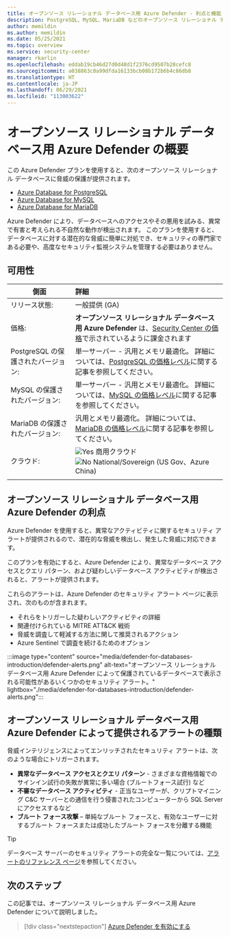 ```yaml
---
title: オープンソース リレーショナル データベース用 Azure Defender - 利点と機能
description: PostgreSQL、MySQL、MariaDB などのオープンソース リレーショナル データベース用の Azure Defender の利点と機能について説明します
author: memildin
ms.author: memildin
ms.date: 05/25/2021
ms.topic: overview
ms.service: security-center
manager: rkarlin
ms.openlocfilehash: eddab19cb46d27d0d48d1f2376cd9507b28cefc8
ms.sourcegitcommit: a038863c0a99dfda16133bcb08b172b6b4c86db8
ms.translationtype: HT
ms.contentlocale: ja-JP
ms.lasthandoff: 06/29/2021
ms.locfileid: "113003622"
---
```

# <a name="introduction-to-azure-defender-for-open-source-relational-databases"></a>オープンソース リレーショナル データベース用 Azure Defender の概要

この Azure Defender プランを使用すると、次のオープンソース リレーショナル データベースに脅威の保護が提供されます。

- [Azure Database for PostgreSQL](../postgresql/index.yml)
- [Azure Database for MySQL](../mysql/index.yml)
- [Azure Database for MariaDB](../mariadb/index.yml)

Azure Defender により、データベースへのアクセスやその悪用を試みる、異常で有害と考えられる不自然な動作が検出されます。 このプランを使用すると、データベースに対する潜在的な脅威に簡単に対処でき、セキュリティの専門家である必要や、高度なセキュリティ監視システムを管理する必要はありません。

## <a name="availability"></a>可用性

| 側面                             | 詳細                                                                                                                                    |
|------------------------------------|:-------------------------------------------------------------------------------------------------------------------------------------------|
| リリース状態:                     | 一般提供 (GA)                                                     |
| 価格:                           | **オープンソース リレーショナル データベース用 Azure Defender** は、[Security Center の価格](https://azure.microsoft.com/pricing/details/security-center/)で示されているように課金されます   |
| PostgreSQL の保護されたバージョン:  | 単一サーバー - 汎用とメモリ最適化。 詳細については、[PostgreSQL の価格レベル](../postgresql/concepts-pricing-tiers.md)に関する記事を参照してください。   |
| MySQL の保護されたバージョン:       | 単一サーバー - 汎用とメモリ最適化。 詳細については、[MySQL の価格レベル](../mysql/concepts-pricing-tiers.md)に関する記事を参照してください。                        |
| MariaDB の保護されたバージョン:     | 汎用とメモリ最適化。 詳細については、[MariaDB の価格レベル](../mariadb/concepts-pricing-tiers.md)に関する記事を参照してください。                      |
| クラウド:                            | ![Yes](./media/icons/yes-icon.png) 商用クラウド<br>![No](./media/icons/no-icon.png) National/Sovereign (US Gov、Azure China) |
|                                    |                                                                                                                                            |

## <a name="what-are-the-benefits-of-azure-defender-for-open-source-relational-databases"></a>オープンソース リレーショナル データベース用 Azure Defender の利点

Azure Defender を使用すると、異常なアクティビティに関するセキュリティ アラートが提供されるので、潜在的な脅威を検出し、発生した脅威に対応できます。

このプランを有効にすると、Azure Defender により、異常なデータベース アクセスとクエリ パターン、および疑わしいデータベース アクティビティが検出されると、アラートが提供されます。

これらのアラートは、Azure Defender のセキュリティ アラート ページに表示され、次のものが含まれます。

- それらをトリガーした疑わしいアクティビティの詳細
- 関連付けられている MITRE ATT&CK 戦術
- 脅威を調査して軽減する方法に関して推奨されるアクション
- Azure Sentinel で調査を続けるためのオプション

:::image type="content" source="media/defender-for-databases-introduction/defender-alerts.png" alt-text="オープンソース リレーショナル データベース用 Azure Defender によって保護されているデータベースで表示される可能性があるいくつかのセキュリティ アラート。" lightbox="./media/defender-for-databases-introduction/defender-alerts.png":::

## <a name="what-kind-of-alerts-does-azure-defender-for-open-source-relational-databases-provide"></a>オープンソース リレーショナル データベース用 Azure Defender によって提供されるアラートの種類

脅威インテリジェンスによってエンリッチされたセキュリティ アラートは、次のような場合にトリガーされます。

- **異常なデータベース アクセスとクエリ パターン** - さまざまな資格情報でのサインイン試行の失敗が異常に多い場合 (ブルートフォース試行) など
- **不審なデータベース アクティビティ** - 正当なユーザーが、クリプトマイニング C&C サーバーとの通信を行う侵害されたコンピューターから SQL Server にアクセスするなど
- **ブルート フォース攻撃** – 単純なブルート フォースと、有効なユーザーに対するブルート フォースまたは成功したブルート フォースを分離する機能

> [!TIP]
> データベース サーバーのセキュリティ アラートの完全な一覧については、[アラートのリファレンス ページ](alerts-reference.md#alerts-osrdb)を参照してください。



## <a name="next-steps"></a>次のステップ

この記事では、オープンソース リレーショナル データベース用 Azure Defender について説明しました。

> [!div class="nextstepaction"]
> [Azure Defender を有効にする](enable-azure-defender.md)
